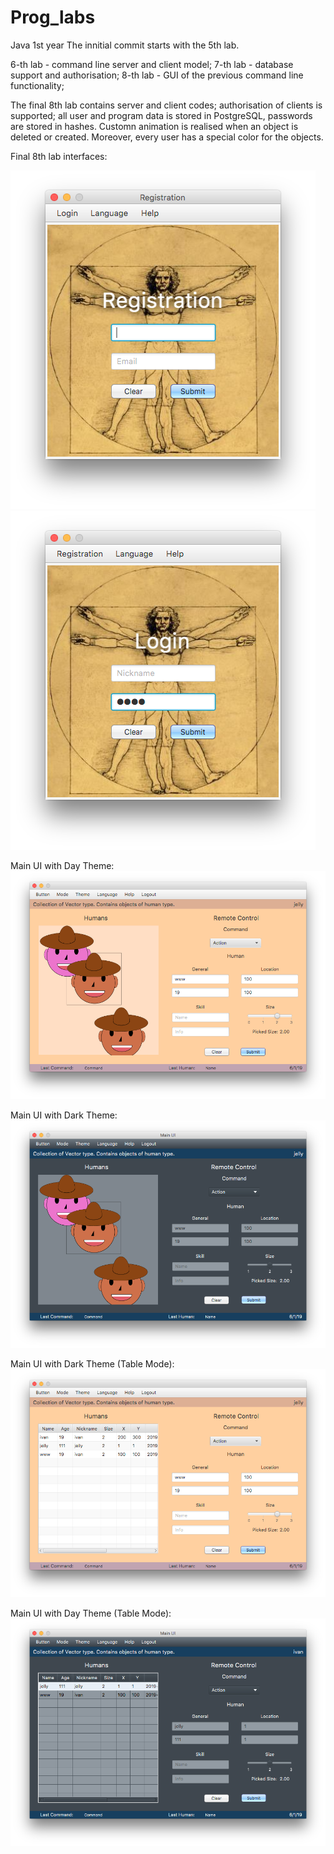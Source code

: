 # Prog_labs
Java 1st year
The innitial commit starts with the 5th lab. 

6-th lab - command line server and client model;
7-th lab - database support and authorisation;
8-th lab - GUI of the previous command line functionality; 

The final 8th lab contains server and client codes; authorisation of clients is supported; all user and program data is stored in PostgreSQL, passwords are stored in hashes. Customn animation is realised when an object is deleted or created. Moreover, every user has a special color for the objects.

Final 8th lab interfaces:

![Alt text](src/screenshots/Screen%20Shot%202019-06-01%20at%2021.00.51.png?raw=true "Title")
![Alt text](src/screenshots/Screen%20Shot%202019-06-01%20at%2021.00.32.png?raw=true "Title")

Main UI with Day Theme:
![Alt text](src/screenshots/Screen%20Shot%202019-06-01%20at%2021.03.43.png?raw=true "Title")

Main UI with Dark Theme:
![Alt text](src/screenshots/Screen%20Shot%202019-06-01%20at%2021.03.36.png?raw=true "Title")

Main UI with Dark Theme (Table Mode):
![Alt text](src/screenshots/Screen%20Shot%202019-06-01%20at%2021.03.53.png?raw=true "Title")

Main UI with Day Theme (Table Mode):
![Alt text](src/screenshots/Screen%20Shot%202019-06-01%20at%2021.05.28.png?raw=true "Title")

